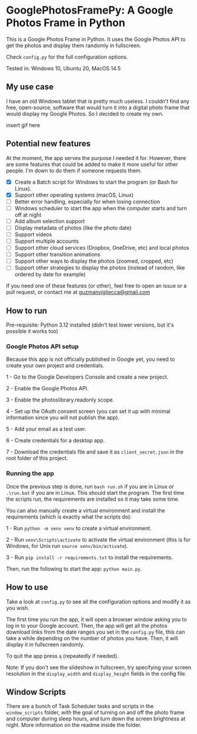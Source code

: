 # GooglePhotosFramePy: A Google Photos Frame in Python

This is a Google Photos Frame in Python. It uses the Google Photos API to get the photos and display them randomly in fullscreen.

Check `config.py` for the full configuration options.

Tested in: Windows 10, Ubuntu 20, MacOS 14.5

## My use case

I have an old Windows tablet that is pretty much useless. I couldn't find any free, open-source, software that would turn it into a digital photo frame that would display my Google Photos. So I decided to create my own.

insert gif here

## Potential new features

At the moment, the app serves the purpose I needed it for. However, there are some features that could be added to make it more useful for other people.
I'm down to do them if someone requests them.

- [x] Create a Batch script for Windows to start the program (or Bash for Linux).
- [x] Support other operating systems (macOS, Linux)
- [ ] Better error handling, especially for when losing connection
- [ ] Windows scheduler to start the app when the computer starts and turn off at night
- [ ] Add album selection support
- [ ] Display metadata of photos (like the photo date)
- [ ] Support videos
- [ ] Support multiple accounts
- [ ] Support other cloud services (Dropbox, OneDrive, etc) and local photos
- [ ] Support other transition animations
- [ ] Support other ways to display the photos (zoomed, cropped, etc)
- [ ] Support other strategies to display the photos (instead of random, like ordered by date for example)

If  you need one of these features (or other), feel free to open an issue or a pull request, or contact me at
guzmanvigliecca@gmail.com


## How to run

Pre-requisite: Python 3.12 installed (didn't test lower versions, but it's possible it works too)

### Google Photos API setup

Because this app is not officially published in Google yet, you need to create your own project and credentials. 

1 - Go to the Google Developers Console and create a new project.

2 - Enable the Google Photos API.

3 - Enable the photoslibrary.readonly scope.

4 - Set up the OAuth consent screen (you can set it up with minimal information since you will not publish the app).

5 - Add your email as a test user.

6 - Create credentials for a desktop app.

7 - Download the credentials file and save it as `client_secret.json` in the root folder of this project.

### Running the app

Once the previous step is done, run `bash run.sh` if you are in Linux or `.\run.bat` if you are in Linux. This should start the program.
The first time the scripts run, the requirements are installed so it may take some time.

You can also manually create a virtual environment and install the requirements (which is exactly what the scripts do):

1 - Run `python -m venv venv` to create a virtual environment.

2 - Run `venv\Scripts\activate` to activate the virtual environment (this is for Windows, for Unix run `source venv/bin/activate`).

3 - Run `pip install -r requirements.txt` to install the requirements.

Then, run the following to start the app: `python main.py`.

## How to use
Take a look at `config.py` to see all the configuration options and modify it as you wish.

The first time you run the app, it will open a browser window asking you to log in to your Google account. 
Then, the app will get all the photos download links from the date ranges you set in the `config.py` file, this can
take a while depending on the number of photos you have. Then, it will display it in fullscreen randomly.

To quit the app press `q` (repeatedly if needed).

Note: If you don't see the slideshow in fullscreen, try specifying your screen resolution in the `display_width` and `display_height` fields in the config file.

## Window Scripts

There are a bunch of Task Scheduler tasks and scripts in the `window_scripts` folder, with the goal of turning on and off the photo frame and computer during sleep hours, and turn down the screen brightness at night. More information on the readme inside the folder.
